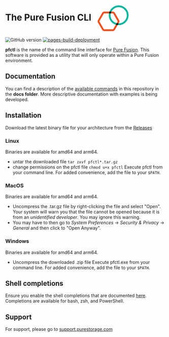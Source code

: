 # The Pure Fusion CLI &nbsp;&nbsp;<img src='images/Pure%20Fusion%20icon%20logo.png' width='100' align='center'>

![GitHub version](https://img.shields.io/github/v/release/PureStorage-OpenConnect/pfctl?color=orange)  [![pages-build-deployment](https://github.com/PureStorage-OpenConnect/pfctl/actions/workflows/pages/pages-build-deployment/badge.svg?branch=main)](https://github.com/PureStorage-OpenConnect/pfctl/actions/workflows/pages/pages-build-deployment)

**pfctl** is the name of the command line interface for [Pure Fusion](https://www.purestorage.com/enable/pure-fusion.html). This software is provided as a utility that will only operate within a Pure Fusion environment.

## Documentation
You can find a description of the [available commands](./docs/pfctl.md) in this repository in the **docs folder**.
More descriptive documentation with examples is being developed.

## Installation

Download the latest binary file for your architecture from the [Releases](https://github.com/PureStorage-OpenConnect/pfctl/releases)

### Linux
Binaries are available for amd64 and arm64.

- untar the downloaded file
	`tar zxvf pfctl*.tar.gz`
- change permissions on the pfctl file
	`chmod u+x pfctl`
Execute pfctl from your command line.  For added convenience, add the file to your `$PATH`.

### MacOS
Binaries are available for amd64 and arm64.

- Uncompress the .tar.gz file by right-clicking the file and select "Open".  Your system will warn you that the file cannot be opened because it is from an _unidentified developer_.  You may ignore this warning.
- You may have to then go to _System Preferences_ -> _Security & Privacy_ -> _General_ and then click to "Open Anyway".

### Windows
Binaries are available for amd64 and arm64.

- Uncompress the downloaded .zip file
Execute pfctl.exe from your command line.  For added convenience, add the file to your `$PATH`.

## Shell completions
Ensure you enable the shell completions that are documented [here](https://github.com/PureStorage-OpenConnect/pfctl/blob/main/docs/pfctl_completion.md). Completions are available for bash, zsh, and PowerShell.

## Support
For support, please go to [support.purestorage.com](https://support.purestorage.com)

